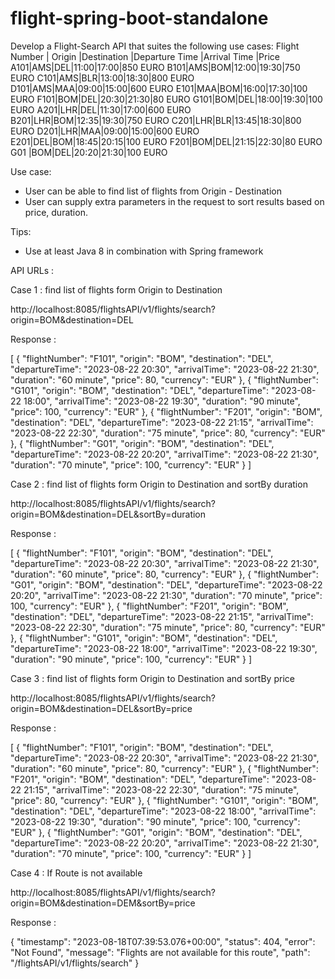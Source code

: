 # flight-spring-boot-standalone

Develop a Flight-Search API that suites the following  use cases:
Flight Number | Origin |Destination |Departure Time |Arrival Time |Price
A101|AMS|DEL|11:00|17:00|850 EURO
B101|AMS|BOM|12:00|19:30|750 EURO
C101|AMS|BLR|13:00|18:30|800 EURO
D101|AMS|MAA|09:00|15:00|600 EURO
E101|MAA|BOM|16:00|17:30|100 EURO
F101|BOM|DEL|20:30|21:30|80 EURO
G101|BOM|DEL|18:00|19:30|100 EURO
A201|LHR|DEL|11:30|17:00|600 EURO
B201|LHR|BOM|12:35|19:30|750 EURO
C201|LHR|BLR|13:45|18:30|800 EURO
D201|LHR|MAA|09:00|15:00|600 EURO
E201|DEL|BOM|18:45|20:15|100 EURO
F201|BOM|DEL|21:15|22:30|80 EURO
G01 |BOM|DEL|20:20|21:30|100 EURO

Use case: 
- User can be able to find list of flights from Origin - Destination
- User can supply extra parameters in the request to sort results based on price, duration.

Tips:
 - Use at least Java 8 in combination with Spring framework

API URLs : 

Case 1 : find list of flights form Origin to Destination

http://localhost:8085/flightsAPI/v1/flights/search?origin=BOM&destination=DEL

Response : 

[
    {
        "flightNumber": "F101",
        "origin": "BOM",
        "destination": "DEL",
        "departureTime": "2023-08-22 20:30",
        "arrivalTime": "2023-08-22 21:30",
        "duration": "60 minute",
        "price": 80,
        "currency": "EUR"
    },
    {
        "flightNumber": "G101",
        "origin": "BOM",
        "destination": "DEL",
        "departureTime": "2023-08-22 18:00",
        "arrivalTime": "2023-08-22 19:30",
        "duration": "90 minute",
        "price": 100,
        "currency": "EUR"
    },
    {
        "flightNumber": "F201",
        "origin": "BOM",
        "destination": "DEL",
        "departureTime": "2023-08-22 21:15",
        "arrivalTime": "2023-08-22 22:30",
        "duration": "75 minute",
        "price": 80,
        "currency": "EUR"
    },
    {
        "flightNumber": "G01",
        "origin": "BOM",
        "destination": "DEL",
        "departureTime": "2023-08-22 20:20",
        "arrivalTime": "2023-08-22 21:30",
        "duration": "70 minute",
        "price": 100,
        "currency": "EUR"
    }
]

Case 2 : find list of flights form Origin to Destination and sortBy duration

http://localhost:8085/flightsAPI/v1/flights/search?origin=BOM&destination=DEL&sortBy=duration

Response : 

[
    {
        "flightNumber": "F101",
        "origin": "BOM",
        "destination": "DEL",
        "departureTime": "2023-08-22 20:30",
        "arrivalTime": "2023-08-22 21:30",
        "duration": "60 minute",
        "price": 80,
        "currency": "EUR"
    },
    {
        "flightNumber": "G01",
        "origin": "BOM",
        "destination": "DEL",
        "departureTime": "2023-08-22 20:20",
        "arrivalTime": "2023-08-22 21:30",
        "duration": "70 minute",
        "price": 100,
        "currency": "EUR"
    },
    {
        "flightNumber": "F201",
        "origin": "BOM",
        "destination": "DEL",
        "departureTime": "2023-08-22 21:15",
        "arrivalTime": "2023-08-22 22:30",
        "duration": "75 minute",
        "price": 80,
        "currency": "EUR"
    },
    {
        "flightNumber": "G101",
        "origin": "BOM",
        "destination": "DEL",
        "departureTime": "2023-08-22 18:00",
        "arrivalTime": "2023-08-22 19:30",
        "duration": "90 minute",
        "price": 100,
        "currency": "EUR"
    }
]

Case 3 : find list of flights form Origin to Destination and sortBy price

http://localhost:8085/flightsAPI/v1/flights/search?origin=BOM&destination=DEL&sortBy=price

Response : 

[
    {
        "flightNumber": "F101",
        "origin": "BOM",
        "destination": "DEL",
        "departureTime": "2023-08-22 20:30",
        "arrivalTime": "2023-08-22 21:30",
        "duration": "60 minute",
        "price": 80,
        "currency": "EUR"
    },
    {
        "flightNumber": "F201",
        "origin": "BOM",
        "destination": "DEL",
        "departureTime": "2023-08-22 21:15",
        "arrivalTime": "2023-08-22 22:30",
        "duration": "75 minute",
        "price": 80,
        "currency": "EUR"
    },
    {
        "flightNumber": "G101",
        "origin": "BOM",
        "destination": "DEL",
        "departureTime": "2023-08-22 18:00",
        "arrivalTime": "2023-08-22 19:30",
        "duration": "90 minute",
        "price": 100,
        "currency": "EUR"
    },
    {
        "flightNumber": "G01",
        "origin": "BOM",
        "destination": "DEL",
        "departureTime": "2023-08-22 20:20",
        "arrivalTime": "2023-08-22 21:30",
        "duration": "70 minute",
        "price": 100,
        "currency": "EUR"
    }
]

Case 4 : If Route is not available

http://localhost:8085/flightsAPI/v1/flights/search?origin=BOM&destination=DEM&sortBy=price

Response : 

{
    "timestamp": "2023-08-18T07:39:53.076+00:00",
    "status": 404,
    "error": "Not Found",
    "message": "Flights are not available for this route",
    "path": "/flightsAPI/v1/flights/search"
}
